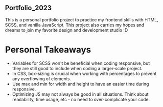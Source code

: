 ## Portfolio_2023

This is a personal portfolio project to practice my frontend skills with HTML, SCSS, and vanilla JavaScript.
This project also carries my hopes and dreams to join my favorite design and development studio :D

# Personal Takeaways
- Variables for SCSS won't be beneficial when coding responsive, but they are still good to include when coding a larger-scale project.
- In CSS, box-sizing is crucial when working with percentages to prevent any overflowing of elements.
- Use max and min for width and height to have an easier time during responsive.
- Optimizing JS may not always be good in all situations. Think about readability, time usage, etc - no need to over-complicate your code.
